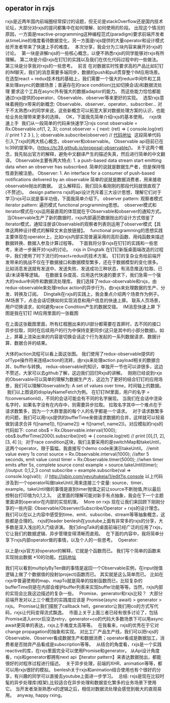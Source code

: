 ## operator in rxjs

rxjs是近两年国内前端圈经常探讨的话题，但无论是stackOverflow还是国内技术论坛，大部分对rxjs的提问都集中在如何理解、如何使用的阶段。
出现这个情况的原因，一方面是reactive-programming这种编程范式(paradigm)要求前端开发者从timeLine的维度看待数据变化，另一方面是rxjs提供的大量operator和设计模式给开发者带来了快速上手的难度。
 
本次分享，我会分为三块内容来展开对rxjs的讨论。
 
第一块是讲解rxjs的一些核心概念，以便不熟悉rxjs的同学能够对rxjs有所理解。
第二块是介绍rxjs在钉钉的实践以及我们在优化代码过程中的一些做法。
第三块是分享我对rxjs的一些思考。
 
前言
在对数据实时性要求高的产品比如钉钉的IM聊天，我们的消息需要多端同步，数据的push和pull贯穿整个IM应用场景。在选型react + redux技术栈的基础上，我们需要一个强大的redux中间件和工具来处理async的数据场景；普遍存在的race condition(比如切换会话)和数据流处理 要求这个工具在async外有强大的数据adaptor的能力。 而这些能力恰恰都能通过rxjs提供的operator、Observable、observer等来更好的实现。
 
选型rxjs意味着拥抱rx带来的新概念: Observable、observer、operator、subscriber...
对于不太熟悉rx的同学来说，这些新概念可以拓宽大家对数据处理方案的认识，也能给业务处理带来更多的选择。
 
OK，下面我先简单介绍rxjs的基本使用。
 
rxjs快速上手
 
我们从一段简单的代码来快速学习rxjs
const observable = Rx.Observable.of(1, 2, 3);
const observer = {
 next: (ret) => {
    console.log(ret) // print 1 2 3
  },
};
observable.subscribe(observer)
// [代码地址](http://jsbin.com/jewekeh/edit?html,js,console,output)
 
这段简单代码引入了rxjs的两大核心概念，observer和observable。
Observable api目前已在tc39的提案中。(https://tc39.github.io/proposal-observable/)。
关于这两个概念，我先贴出官方的解释，避免中文翻译产生的描述失真，然后进行简单的中文翻译。
Observable主要有两大特点: 1. a push-based data stream
start emitting data when an observer has subscribed.
简单的说就是数据生产者，但是保持惰性直到被注册。
Observer: 1. An interface for a consumer of push-based notifications delivered by an observable
简单的说就是数据消费者，用来接收observable抛出的数据。
 
这么解释后，我们回头看刚刚的那段代码就很直观了(不赘述)。
 
design patterns
rxjs的api设计充斥着三大设计思想，理解它们对于学习rxjs可以说是事半功倍，下面我简单介绍下。
observer pattern: 观察者模式
iterator pattern: 遍历模式
functional programming思想。
 
observer模式和iterator模式在rxjs运用最直观的体现就在于Observable和observer的通知方式。
 
当Observable生产了新的数据时，rxjs内部遍历数据抛出的设计方式借鉴了iterator模式，通知注册该Observable的观察者列表则运用了observer模式【具体这两种设计模式的解释文末会放链接】。
 
functional programming的思想实践主要体现在operator上，比如rxjs内部实现普遍采用的高阶函数、用纯函数来描述数据转换、数据入参及计算过程等。
 
下面我将分享rxjs在钉钉的实践和一些思考，来进一步展开对rxjs的讨论。
 
rxjs in Dingtalk
在钉钉新版桌面端改造的过程中，我们使用了时下流行的react+redux的技术方案。
钉钉的复杂业务给前端开发带来的挑战不仅在于数据接口和数据模型繁多，还在于数据模型的变化很多。
比如消息发送就有发送中、发送失败、发送成功三种状态，有消息推送/拉取、已读/未读等等逻辑。
 
在数据复杂度高、应用迭代快速的要求下，我们急需一个强大的redux中间件和数据流处理库。
我们选择了redux-observable和rxjs，由redux-observable来处理redux action的异步行为，由rxjs来处理数据的生产、分发、转换及订阅。
 
Dingtalk在rxjs的实践上，我会重点介绍两个场景作为例子。
IM场景下，点击会话切换如何实现消息和用户信息的快速上屏。
联系人页场景，用户切换请求，如何避免race Condition产生的数据交错。
 
IM消息快速上屏
下图是我在钉钉 IM应用里面的一张截图
 

在上面这张截图里面，所有红框圈出来的UI部分都需要在首屏时，去不同的接口异步拉取，同时在后续用户的行为中保持变更同步(这只是其中的小部分数据)。如上，屏幕上渲染出来的内容是切换会话这个行为发起的一系列数据请求、数据计算、数据合并的结果。
 

大体的action流程可以看上面这张图。
我们使用了redux-observable提供的ofType操作符来连结action的流转，由rxjs来处理action payload相关的数据合并、buffer与转换。 redux-observable的知识，单独开一节也可以讲很多，这边不赘述，大家可以去github了解，这边我们回归Rxjs的讲解。
 
刚刚已经说到rxjs的Observable可以简单的理解为数据生产方，这边为了更好的结合钉钉的应用场景，我们可以理解Observable为: A set of values over time，时间轴上的数据。
 
我们以上图说的displayNameFetch为例。
在钉钉IM里面，用户的名字 = f(conversationId)，不同的会话可能会有不同的名字展现。
当我们在会话中渲染名字时，如果名字没有在内存中，则需要异步拉取。
拉取名字其中一个难点在于请求数繁多，因为一个大群里面的每个人的名字都是一个请求。
 
对于请求数繁多的问题，我们可以用rxjs提供的bufferTime来做请求数据的合并，这样就可以轻易做到请求合并 f([name1]), f([name2]) => f([name1, name2])。对应模拟的rxjs的代码如下:
const obs$ = Rx.Observable.interval(1000);
obs$.bufferTime(2000).subscribe((ret) => {
    console.log(ret) // print [0],[1, 2],[3, 4]
});
 
对于race condition这块，我们主要采用的是switchMap和takeUntil，这两个operator。限于篇幅，我直接写个demo code来演示takeUntil。
//emit value every 1s
const source = Rx.Observable.interval(1000);
//after 5 seconds, emit value
const timer = Rx.Observable.timer(5000);
//when timer emits after 5s, complete source
const example = source.takeUntil(timer);
//output: 0,1,2,3
const subscribe = example.subscribe(val => console.log(val));
 
// http://jsbin.com/yevuhukeja/1/edit?js,console
以上代码涉及到一个operator叫做takeUntil,用来连接三个变量: source、timer、example。takeUntil做的事情是直到timer抛值之前让source不断抛值,所以最后控制台打印值为0,1,2,3。
 
这里面的理解可能对新手有点抽象，我会在下一个主题里面讲到operator在内部的实现机理。
 
More on rxjs
现在让我们来回顾下刚刚分享的一些内容:
Observable/Observer/Subscribe/Operator + rxjs的设计理念。
 
我们可以在以上内容中感受到time、emit、subscribe、stream等等抽象概念，这些都是合理的。
rxjs的leader benlesh在youtube上面有非常多的rxjs的分享，大多数是深入浅出的入门级讲演。
我们dingTalk的桌面前端已经广泛的应用了rxjs，它让我们的数据逻辑、异步管理变得清晰而直观。
 
在下面的内容中，我将简单分享下rxjs内部operator做的事情，以及个人的一些思考。
 
Operator:
 

以上是rxjs官方对operator的解释，它就是个函数而已。
我们写个简单的函数来实现抛出数据 *10的功能。[代码地址](http://jsbin.com/fulusaq/edit?html,js,console,output)
 

我们可以看到multiplyByTen做的事情是返回一个Observable实例，在input抛值逻辑上做了个数据值的投射(project)函数而已。 其实就是这么简单而已。
比如在rxjs中普遍使用的map、mapTo就是简单的投射函数而已，比较复杂的bufferTime则是在内部会维护buffer列表来实现buffer功能等等。当然，rxjs内部的实现会比我这边描述的复杂一些。
 
Promise、generator和rxjs比较？
 
大部分前端开发对以上三个概念的实践度应该是 Promise(async await) > generator > rxjs。
Promise让我们摆脱了callback hell，generator让我们用co的方式写代码，rxjs让代码变得流式飘逸。
 
市面上关于上面三者已经有很多讨论了，包括Promise进入error后没法retry，generator+co的代码大多数场景下可以用async await更简单的表达，rxjs上手难度太高等等。
 
在我看来，rxjs的优秀在于它对change propagation的抽象和实现。
对比工厂产品生产线，我们可以把rxjs的Observable、Observer看成数据生产和数据消费；operator看成是数据加工，消费者是否抛弃产品看成是subscription等等。
 
从结合的角度看，rxjs是一个实践reactive的库，在rxjs里面完全可以使用Promise和generator。
从Api设计角度看，rxjs和generator都拥有next api【iterator pattern】来表达数据抛出，都能很好的对程序过程进行描述。
 
关于异步处理，前端的XHR、animation等等，都可以用rxjs很好的模拟。 benlesh关于rxjs和animation结合使用也有个很好的分享，有兴趣的同学可以直接去youtube上面进一步学习。
 
总结:
rxjs是现在比较时髦的异步处理库(框架),比较适合在异步处理和数据变化繁多的业务场景下使用它。 当开发者渐渐熟悉rx的逻辑之后，相信对数据流处理会感觉到极大的直观易用。
 
anyway, happy rxing。
 
 
 
 
 